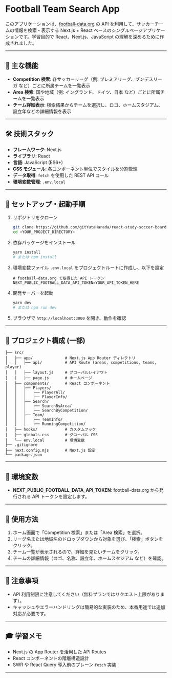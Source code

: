 # Football Team Search App

このアプリケーションは、[football-data.org](https://www.football-data.org/) の API を利用して、サッカーチームの情報を検索・表示する Next.js + React ベースのシングルページアプリケーションです。学習目的で React、Next.js、JavaScript の理解を深めるために作成されました。

---

## 📌 主な機能

* **Competition 検索**: 各サッカーリーグ（例: プレミアリーグ、ブンデスリーガ など）ごとに所属チームを一覧表示
* **Area 検索**: 国や地域（例: イングランド、ドイツ、日本 など）ごとに所属チームを一覧表示
* **チーム詳細表示**: 検索結果からチームを選択し、ロゴ、ホームスタジアム、設立年などの詳細情報を表示

---

## 🛠️ 技術スタック

* **フレームワーク**: Next.js
* **ライブラリ**: React
* **言語**: JavaScript (ES6+)
* **CSS モジュール**: 各コンポーネント単位でスタイルを分割管理
* **データ取得**: `fetch` を使用した REST API コール
* **環境変数管理**: `.env.local`

---

## 🚀 セットアップ・起動手順

1. リポジトリをクローン

   ```bash
   git clone https://github.com/gitYutaHarada/react-study-soccer-board.git
   cd <YOUR_PROJECT_DIRECTORY>
   ```

2. 依存パッケージをインストール

   ```bash
   yarn install
   # または npm install
   ```

3. 環境変数ファイル `.env.local` をプロジェクトルートに作成し、以下を設定

   ```env
   # football-data.org で取得した API トークン
   NEXT_PUBLIC_FOOTBALL_DATA_API_TOKEN=YOUR_API_TOKEN_HERE
   ```

4. 開発サーバーを起動

   ```bash
   yarn dev
   # または npm run dev
   ```

5. ブラウザで `http://localhost:3000` を開き、動作を確認

---

## 📁 プロジェクト構成 (一部)

```
├── src/
│   ├── app/              # Next.js App Router ディレクトリ
│   │   ├── api/          # API Route (areas, competitions, teams, player)
│   │   ├── layout.js     # グローバルレイアウト
│   │   ├── page.js       # ホームページ
│   ├── components/       # React コンポーネント
│   │   ├── Players/
│   │   │   ├── PlayerAll/
│   │   │   ├── PlayerInfo/
│   │   ├── Search/
│   │   │   ├── SearchByArea/
│   │   │   ├── SearchByCompetition/
│   │   ├── Team/
│   │   │   ├── TeamInfo/
│   │   │   ├── RunningCompetition/
│   ├── hooks/            # カスタムフック
│   ├── globals.css       # グローバル CSS
│   └── env.local         # 環境変数
├── .gitignore
├── next.config.mjs       # Next.js 設定
└── package.json
```

---

## 🔑 環境変数

* **NEXT\_PUBLIC\_FOOTBALL\_DATA\_API\_TOKEN**: football-data.org から発行される API トークンを設定します。

---

## 📝 使用方法

1. ホーム画面で「Competition 検索」または「Area 検索」を選択。
2. リーグ名または地域名のドロップダウンから対象を選び、「検索」ボタンをクリック。
3. チーム一覧が表示されるので、詳細を見たいチームをクリック。
4. チームの詳細情報（ロゴ、名称、設立年、ホームスタジアム など）を確認。

---

## 🚧 注意事項

* API 利用制限に注意してください（無料プランではリクエスト上限があります）。
* キャッシュやエラーハンドリングは簡易的な実装のため、本番用途では追加対応が必要です。

---

## 🎓 学習メモ

* Next.js の App Router を活用した API Routes
* React コンポーネントの階層構造設計
* SWR や React Query 導入前のプレーン `fetch` 実装

---


